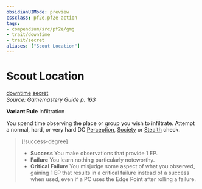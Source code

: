 ```yaml
---
obsidianUIMode: preview
cssclass: pf2e,pf2e-action
tags:
- compendium/src/pf2e/gmg
- trait/downtime
- trait/secret
aliases: ["Scout Location"]
---
```

# Scout Location
[downtime](../traits/downtime.md)  [secret](../traits/secret.md)  
*Source: Gamemastery Guide p. 163*  

**Variant Rule** Infiltration

You spend time observing the place or group you wish to infiltrate. Attempt a normal, hard, or very hard DC [Perception](../../Compendium/skills.md#Perception), [Society](../../Compendium/skills.md#Society) or [Stealth](../../Compendium/skills.md#Stealth) check.

> [!success-degree] 
> - **Success** You make observations that provide 1 EP.
> - **Failure** You learn nothing particularly noteworthy.
> - **Critical Failure** You misjudge some aspect of what you observed, gaining 1 EP that results in a critical failure instead of a success when used, even if a PC uses the Edge Point after rolling a failure.
